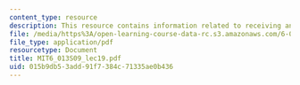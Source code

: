```yaml
---
content_type: resource
description: This resource contains information related to receiving antennas.
file: /media/https%3A/open-learning-course-data-rc.s3.amazonaws.com/6-013-electromagnetics-and-applications-spring-2009/015b9db53add91f7384c71335ae0b436_MIT6_013S09_lec19.pdf
file_type: application/pdf
resourcetype: Document
title: MIT6_013S09_lec19.pdf
uid: 015b9db5-3add-91f7-384c-71335ae0b436
---
```

